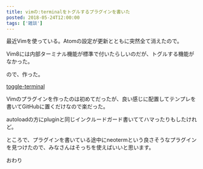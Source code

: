 ```yaml
---
title: vimの:terminalをトグルするプラグインを書いた
posted: 2018-05-24T12:00:00
tags: ['雑談']
---
```


最近Vimを使っている。Atomの設定が更新とともに突然全て消えたので。  
  
Vim8には内部ターミナル機能が標準で付いたらしいのだが、トグルする機能がなかった。  
  
ので、作った。  
  
[toggle-terminal](https://github.com/pakutoma/toggle-terminal)  
  
Vimのプラグインを作ったのは初めてだったが、良い感じに配置してテンプレを書いてGitHubに置くだけなので楽だった。  
  
autoloadの方にpluginと同じインクルードガード書いててハマったりもしたけれど。  
  
ところで、プラグインを書いている途中にneotermという良さそうなプラグインを見つけたので、みなさんはそっちを使えばいいと思います。  
  
おわり

